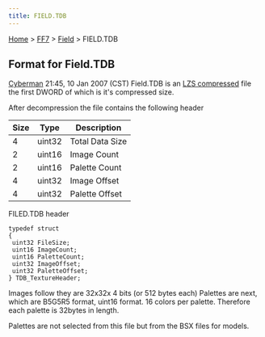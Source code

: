 ```yaml
---
title: FIELD.TDB
---
```


[Home](../../Main%20Page.md.md) > [FF7](../../FF7.md) > [Field](../Field.md) > FIELD.TDB

## Format for Field.TDB

[Cyberman][] 21:45, 10 Jan 2007 (CST) Field.TDB is an [LZS compressed][]
file the first DWORD of which is it's compressed size.

After decompression the file contains the following header

| Size | Type   | Description     |
|------|--------|-----------------|
| 4    | uint32 | Total Data Size |
| 2    | uint16 | Image Count     |
| 2    | uint16 | Palette Count   |
| 4    | uint32 | Image Offset    |
| 4    | uint32 | Palette Offset  |

FILED.TDB header

`typedef struct`  
`{`  
` uint32 FileSize;`  
` uint16 ImageCount;`  
` uint16 PaletteCount;`  
` uint32 ImageOffset;`  
` uint32 PaletteOffset;`  
`} TDB_TextureHeader;`

Images follow they are 32x32x 4 bits (or 512 bytes each) Palettes are
next, which are B5G5R5 format, uint16 format. 16 colors per palette.
Therefore each palette is 32bytes in length.

Palettes are not selected from this file but from the BSX files for
models.

  [Cyberman]: ../../User:Cyberman.md "wikilink"
  [LZS compressed]: ../LZS%20format.md "wikilink"
